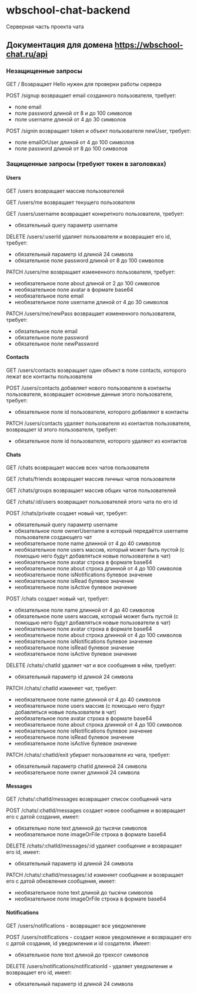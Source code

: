 # wbschool-chat-backend
Серверная часть проекта чата
## Документация для домена https://wbschool-chat.ru/api

### Незащищенные запросы
GET / Возвращает Hello нужен для проверки работы сервера

POST /signup возвращает email созданного пользователя, требует:
- поле email
- поле password длиной от 8 и до 100 символов
- поле username длиной от 4 до 30 символов

POST /signin возвращает token и объект пользователя newUser, требует:
- поле emailOrUser длиной от 4 до 100 символов
- поле password длиной от 8 до 100 символов

### Защищенные запросы (требуют токен в заголовках)
#### Users
GET /users возвращает массив пользователей

GET /users/me возвращает текущего пользователя

GET /users/username возвращает конкретного пользователя, требует:
- обязательный query параметр username

DELETE /users/:userId удаляет пользователя и возвращает его id, требует:
- обязательный параметр id длиной 24 символа
- обязательное поле password длиной от 8 до 100 символов

PATCH /users/me возвращает измененного пользователя, требует:
- необязательное поле about длиной от 2 до 100 символов
- необязательное поле avatar в формате base64
- необязательное поле email
- необязательное поле username длиной от 4 до 30 символов

PATCH /users/me/newPass возвращает измененного пользователя, требует:
- обязательное поле email 
- обязательное поле password
- обязательное поле newPassword

#### Contacts
GET /users/contacts возвращает один объект в поле contacts, которого лежат все контакты пользователя

POST /users/contacts добавляет нового пользователя в контакты пользователя, возвращает основные данные этого пользователя, требует:
- обязательное поле id пользователя, которого добавляют в контакты

PATCH /users/contacts удаляет пользователя из контактов пользователя, возвращает id этого пользователя, требует:
- обязательное поле id пользователя, которого удаляют из контактов

#### Chats
GET /chats возвращает массив всех чатов пользователя

GET /chats/friends возвращает массив личных чатов пользователя

GET /chats/groups возвращает массив общих чатов пользователей

GET /chats/:id/users возвращает пользователей этого чата по его id

POST /chats/private создает новый чат, требует:
- обязательный query параметр username
- обязательное поле ownerUsername в который передаётся username пользователя создающего чат
- необязательное поле name длинной от 4 до 40 символов
- необязательное поле users массив, который может быть пустой (с помощью него будут добавляться новые пользователи в чат)
- необязательное поле avatar строка в формате base64
- необязательное поле about строка длинной от 4 до 100 символов
- необязательное поле isNotifications булевое значение
- необязательное поле isRead булевое значение
- необязательное поле isActive булевое значение

POST /chats создает новый чат, требует:
- обязательное поле name длинной от 4 до 40 символов
- обязательное поле users массив, который может быть пустой (с помощью него будут добавляться новые пользователи в чат)
- необязательное поле avatar строка в формате base64
- необязательное поле about строка длинной от 4 до 100 символов
- необязательное поле isNotifications булевое значение
- необязательное поле isRead булевое значение
- необязательное поле isActive булевое значение

DELETE /chats/:chatId удаляет чат и все сообщения в нём, требует:
- обязательный параметр id длиной 24 символа

PATCH /chats/:chatId изменяет чат, требует:
- необязательное поле name длинной от 4 до 40 символов
- необязательное поле users массив (с помощью него будут добавляться новые пользователи в чат)
- необязательное поле avatar строка в формате base64
- необязательное поле about строка длинной от 4 до 100 символов
- необязательное поле isNotifications булевое значение
- необязательное поле isRead булевое значение
- необязательное поле isActive булевое значение

PATCH /chats/:chatId/exit убирает пользователя из чата, требует:
- обязательный параметр chatId длинной 24 символа
- необязательное поле owner длинной 24 символа

#### Messages

GET /chats/:chatId/messages возвращает список сообщений чата

POST /chats/:chatId/messages создает новое сообщение и возвращает его с датой создания, имеет:
- обязательно поле text длинной до тысячи символов
- необязательное поле imageOrFile строка в формате base64

DELETE /chats/:chatId/messages/:id удаляет сообщение и возвращает его id, имеет:
- обязательный параметр id длиной 24 символа

PATCH /chats/:chatId/messages/:id изменяет сообщение и возвращает его с датой обновления сообщения, имеет:
- необязательное поле text длиной до тысячи символов
- необязательное поле imageOrFile строка в формате base64

#### Notifications

GET /users/notifications - возвращает все уведомление  

POST /users/notifications - создает новое уведомление и возвращает его с датой создания, id уведомления и id создателя. Имеет:
- обязательное поле text длиной до трехсот символов

DELETE /users/notifications/notificationId - удаляет уведомление и возвращает его id, имеет:
- обязательный параметр id длиной 24 символа
